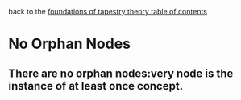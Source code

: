 back to the [foundations of tapestry theory table of contents](https://github.com/wds4/tribal-tapestry/blob/main/essays/bookJustification/hypotheses/tapestryFoundation.md)

No Orphan Nodes
=====

There are no orphan nodes:very node is the instance of at least once concept.
-----
